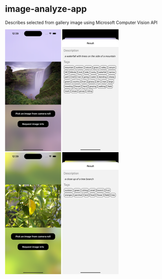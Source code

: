 # image-analyze-app

Describes selected from gallery image using Microsoft Computer Vision API

<img src="https://github.com/sefarax/screenshots/blob/main/image-analyze-app/waterfall.png?raw=true" height="400">
<img src="https://github.com/sefarax/screenshots/blob/main/image-analyze-app/waterfall_result.png?raw=true" height="400">
<img src="https://github.com/sefarax/screenshots/blob/main/image-analyze-app/leafs.png?raw=true" height="400">
<img src="https://github.com/sefarax/screenshots/blob/main/image-analyze-app/leafs_result.png?raw=true" height="400">
